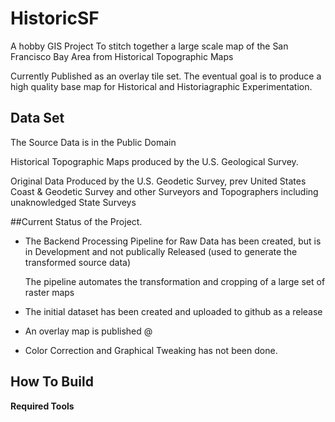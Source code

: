 HistoricSF
==========

A hobby GIS Project To stitch together a large scale map of the San Francisco Bay Area from Historical Topographic Maps

Currently Published as an overlay tile set. The eventual goal is to produce a high quality base map for Historical and Historiagraphic Experimentation.


## Data Set

The Source Data is in the Public Domain

Historical Topographic Maps produced by the  U.S. Geological Survey.


Original Data Produced by the U.S. Geodetic Survey, prev United States Coast & Geodetic Survey and other Surveyors and Topographers including unaknowledged State Surveys





##Current Status of the Project.

- The Backend Processing Pipeline for Raw Data has been created, but is in Development and not publically  Released (used to generate the transformed source data)

  The pipeline automates the transformation and cropping of a large set of raster maps
  
- The initial dataset has been created and uploaded to github as a release
- An overlay map is published @
- Color Correction and Graphical Tweaking has not been done.


## How To Build

**Required Tools**

